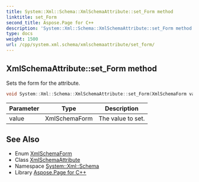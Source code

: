 ```yaml
---
title: System::Xml::Schema::XmlSchemaAttribute::set_Form method
linktitle: set_Form
second_title: Aspose.Page for C++
description: 'System::Xml::Schema::XmlSchemaAttribute::set_Form method. Sets the form for the attribute in C++.'
type: docs
weight: 1500
url: /cpp/system.xml.schema/xmlschemaattribute/set_form/
---
```

## XmlSchemaAttribute::set_Form method


Sets the form for the attribute.

```cpp
void System::Xml::Schema::XmlSchemaAttribute::set_Form(XmlSchemaForm value)
```


| Parameter | Type | Description |
| --- | --- | --- |
| value | XmlSchemaForm | The value to set. |

## See Also

* Enum [XmlSchemaForm](../../xmlschemaform/)
* Class [XmlSchemaAttribute](../)
* Namespace [System::Xml::Schema](../../)
* Library [Aspose.Page for C++](../../../)
